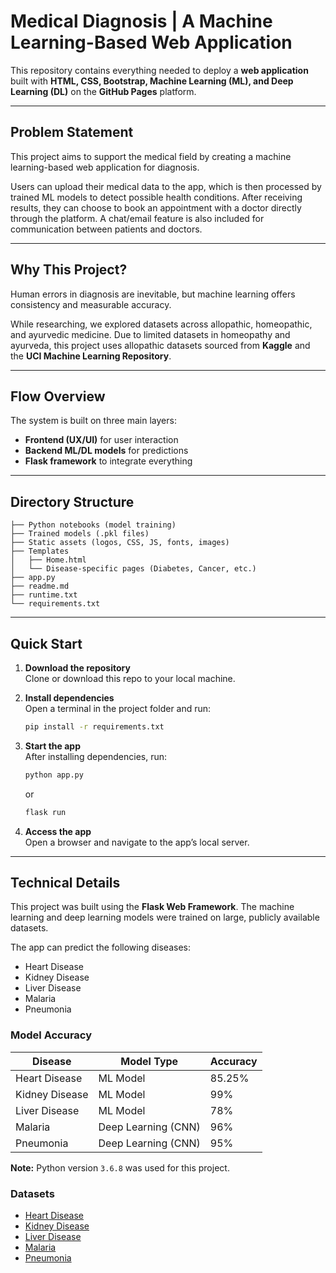 # Medical Diagnosis | A Machine Learning-Based Web Application

This repository contains everything needed to deploy a **web application** built with **HTML, CSS, Bootstrap, Machine Learning (ML), and Deep Learning (DL)** on the **GitHub Pages** platform.  

---

## Problem Statement
This project aims to support the medical field by creating a machine learning-based web application for diagnosis.  

Users can upload their medical data to the app, which is then processed by trained ML models to detect possible health conditions. After receiving results, they can choose to book an appointment with a doctor directly through the platform. A chat/email feature is also included for communication between patients and doctors.  

---

## Why This Project?
Human errors in diagnosis are inevitable, but machine learning offers consistency and measurable accuracy.  

While researching, we explored datasets across allopathic, homeopathic, and ayurvedic medicine. Due to limited datasets in homeopathy and ayurveda, this project uses allopathic datasets sourced from **Kaggle** and the **UCI Machine Learning Repository**.  

---

## Flow Overview
The system is built on three main layers:
- **Frontend (UX/UI)** for user interaction  
- **Backend ML/DL models** for predictions  
- **Flask framework** to integrate everything  

---

## Directory Structure
```
├── Python notebooks (model training)
├── Trained models (.pkl files)
├── Static assets (logos, CSS, JS, fonts, images)
├── Templates
│   ├── Home.html
│   └── Disease-specific pages (Diabetes, Cancer, etc.)
├── app.py
├── readme.md
├── runtime.txt
└── requirements.txt
```

---

## Quick Start

1. **Download the repository**  
   Clone or download this repo to your local machine.  

2. **Install dependencies**  
   Open a terminal in the project folder and run:
   ```bash
   pip install -r requirements.txt
   ```

3. **Start the app**  
   After installing dependencies, run:
   ```bash
   python app.py
   ```
   or
   ```bash
   flask run
   ```

4. **Access the app**  
   Open a browser and navigate to the app’s local server.  

---

## Technical Details
This project was built using the **Flask Web Framework**. The machine learning and deep learning models were trained on large, publicly available datasets.  

The app can predict the following diseases:
- Heart Disease
- Kidney Disease
- Liver Disease
- Malaria
- Pneumonia

### Model Accuracy

Disease | Model Type | Accuracy
--- | --- | ---
Heart Disease | ML Model | 85.25%
Kidney Disease | ML Model | 99%
Liver Disease | ML Model | 78%
Malaria | Deep Learning (CNN) | 96%
Pneumonia | Deep Learning (CNN) | 95%

**Note:** Python version `3.6.8` was used for this project.  

### Datasets
- [Heart Disease](https://www.kaggle.com/ronitf/heart-disease-uci)  
- [Kidney Disease](https://www.kaggle.com/mansoordaku/ckdisease)  
- [Liver Disease](https://www.kaggle.com/uciml/indian-liver-patient-records)  
- [Malaria](https://www.kaggle.com/iarunava/cell-images-for-detecting-malaria)  
- [Pneumonia](https://www.kaggle.com/paultimothymooney/chest-xray-pneumonia)  

